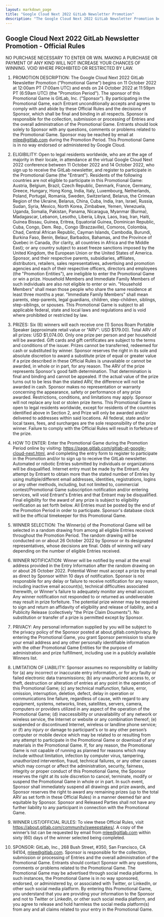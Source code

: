 ```yaml
---
layout: markdown_page
title: "Google Cloud Next 2022 GitLab Newsletter Promotion"
description: "The Google Cloud Next 2022 GitLab Newsletter Promotion begins on 11 October 2022 at 7:00am UTC and ends on 24 October 2022 at6:59am UTC."
---
```

## Google Cloud Next 2022 GitLab Newsletter Promotion - Official Rules

NO PURCHASE NECESSARY TO ENTER OR WIN. MAKING A PURCHASE OR PAYMENT OF ANY KIND WILL NOT INCREASE YOUR CHANCES OF WINNING. VOID WHERE PROHIBITED OR RESTRICTED BY LAW. 

1. PROMOTION DESCRIPTION: The Google Cloud Next 2022 GitLab Newsletter Promotion ("Promotional Game") begins on 11 October 2022 at 12:00am PT (7:00am UTC) and ends on 24 October 2022 at 11:59pm PT (6:59am UTC) (the "Promotion Period"). The sponsor of this Promotional Game is GitLab, Inc. ("Sponsor"). By participating in the Promotional Game, each Entrant unconditionally accepts and agrees to comply with and abide by these Official Rules and the decisions of Sponsor, which shall be final and binding in all respects. Sponsor is responsible for the collection, submission or processing of Entries and the overall administration of the Promotional Game. Entrants should look solely to Sponsor with any questions, comments or problems related to the Promotional Game. Sponsor may be reached by email at mlee@gitlab.com during the Promotion Period. This Promotional Game is in no way endorsed or administered by Google Cloud. 

2. ELIGIBILITY: Open to legal residents worldwide, who are at the age of majority in their locale, in attendance at the virtual Google Cloud Next 2022 conference between 11 October 2022 and 14 October 2022, who sign up to receive the GitLab newsletter, and register to participate in the Promotional Game (the "Entrant"). Residents of the following countries are not eligible to participate in this Promotional Game: Austria, Belgium, Brazil, Czech Republic, Denmark, France, Germany, Greece, Hungary, Hong Kong, India, Italy, Luxembourg, Netherlands, Poland, Portugal, Romania, Sweden, Switzerland, Belarus, the Crimean Region of the Ukraine, Belarus, China, Cuba, India, Iran, Israel, Russia, Sudan, Syria, Mexico, North Korea, Zimbabwe, Yemen, Venezuela, Uganda, Somalia, Pakistan, Panama, Nicaragua, Myanmar (Burma), Madagascar, Lebanon, Lesotho, Liberia, Libya, Laos, Iraq, Iran, Haiti, Guinea Bissau, Guinea, Eritrea, Equatorial Guinea, Dominican Republic, Cuba, Congo, Dem. Rep., Congo (Brazzaville), Comoros, Colombia, Chad, Central African Republic, Cayman Islands, Cambodia, Burundi, Burkina Faso, Benin, Belaur, Barbados, Bahamas, and the Province of Quebec in Canada, (for clarity, all countries in Africa and the Middle East); or any country subject to asset freeze sanctions imposed by the United Kingdom, the European Union or the United States of America. Sponsor, and their respective parents, subsidiaries, affiliates, distributors, retailers, sales representatives, advertising and promotion agencies and each of their respective officers, directors and employees (the "Promotion Entities"), are ineligible to enter the Promotional Game or win a prize. Household Members and Immediate Family Members of such individuals are also not eligible to enter or win. "Household Members" shall mean those people who share the same residence at least three months a year. "Immediate Family Members" shall mean parents, step-parents, legal guardians, children, step-children, siblings, step-siblings, or spouses. This Promotional Game is subject to all applicable federal, state and local laws and regulations and is void where prohibited or restricted by law. 

3. PRIZES: Six (6) winners will each receive one (1) Sonos Roam Portable Speaker (approximate retail value or "ARV": USD $179.00). Total ARV of all prizes: USD $1,074.00. Only one prize per person and per household will be awarded. Gift cards and gift certificates are subject to the terms and conditions of the issuer. Prizes cannot be transferred, redeemed for cash or substituted by winner. Sponsor reserves the right in its sole and absolute discretion to award a substitute prize of equal or greater value if a prize described in these Official Rules is unavailable or cannot be awarded, in whole or in part, for any reason. The ARV of the prize represents Sponsor's good faith determination. That determination is final and binding and cannot be appealed. If the actual value of the prize turns out to be less than the stated ARV, the difference will not be awarded in cash. Sponsor makes no representation or warranty concerning the appearance, safety or performance of any prize awarded. Restrictions, conditions, and limitations may apply. Sponsor will not replace any lost or stolen prize items. This Promotional Game is open to legal residents worldwide, except for residents of the countries identified above in Section 2, and Prize will only be awarded and/or delivered to addresses within said locations. All federal, state and/or local taxes, fees, and surcharges are the sole responsibility of the prize winner. Failure to comply with the Official Rules will result in forfeiture of the prize. 

4. HOW TO ENTER: Enter the Promotional Game during the Promotion Period online by visiting: https://page.gitlab.com/gitlab-at-google-cloud-next.html, and completing the entry form to register to participate in the Promotion and/or to sign up to receive the GitLab newsletter. Automated or robotic Entries submitted by individuals or organizations will be disqualified. Internet entry must be made by the Entrant. Any attempt by Entrant to obtain more than the stated number of Entries by using multiple/different email addresses, identities, registrations, logins or any other methods, including, but not limited to, commercial contest/Promotional Game subscription notification and/or entering services, will void Entrant's Entries and that Entrant may be disqualified. Final eligibility for the award of any prize is subject to eligibility verification as set forth below. All Entries must be posted by the end of the Promotion Period in order to participate. Sponsor's database clock will be the official timekeeper for this Promotional Game. 

5. WINNER SELECTION: The Winner(s) of the Promotional Game will be selected in a random drawing from among all eligible Entries received throughout the Promotion Period. The random drawing will be conducted on or about 26 October 2022 by Sponsor or its designated representatives, whose decisions are final. Odds of winning will vary depending on the number of eligible Entries received.

6. WINNER NOTIFICATION: Winner will be notified by email at the email address provided in the Entry Information after the random drawing on or about 26 October 2022. Potential Winer must accept a prize by email as direct by Sponsor within 10 days of notification. Sponsor is not responsbile for any delay or failure to receive notification for any reason, including inactive email account(s), technical difficulties associated therewith, or Winner's failure to adequately monitor any email account. Any winner notification not responded to or returned as undeliverable may result in prize forfeiture. The potential prize winner may be required to sign and return an affidavity of eligibility and release of liability, and a Publicity Release (collectively "the Prize Claim Douments"). No substitution or transfer of a prize is permitted except by Sponsor.

7. PRIVACY: Any personal information supplied by you will be subject to the privacy policy of the Sponsor posted at about.gitlab.com/privacy. By entering the Promotional Game, you grant Sponsor permission to share your email address and any other personally identifiable information with the other Promotional Game Entities for the purpose of administration and prize fulfillment, including use in a publicly available Winners list.

8. LIMITATION OF LIABILITY: Sponsor assumes no responsibility or liability for (a) any incorrect or inaccurate entry information, or for any faulty or failed electronic data transmissions; (b) any unauthorized access to, or theft, destruction or alteration of entries at any point in the operation of this Promotional Game; (c) any technical malfunction, failure, error, omission, interruption, deletion, defect, delay in operation or communications line failure, regardless of cause, with regard to any equipment, systems, networks, lines, satellites, servers, camera, computers or providers utilized in any aspect of the operation of the Promotional Game; (d) inaccessibility or unavailability of any network or wireless service, the Internet or website or any combination thereof; (e) suspended or discontinued Internet, wireless or landline phone service; or (f) any injury or damage to participant's or to any other person’s computer or mobile device which may be related to or resulting from any attempt to participate in the Promotional Game or download of any materials in the Promotional Game. If, for any reason, the Promotional Game is not capable of running as planned for reasons which may include without limitation, infection by computer virus, tampering, unauthorized intervention, fraud, technical failures, or any other causes which may corrupt or affect the administration, security, fairness, integrity or proper conduct of this Promotional Game, the Sponsor reserves the right at its sole discretion to cancel, terminate, modify or suspend the Promotional Game in whole or in part. In such event, Sponsor shall immediately suspend all drawings and prize awards, and Sponsor reserves the right to award any remaining prizes (up to the total ARV as set forth in these Official Rules) in a manner deemed fair and equitable by Sponsor. Sponsor and Released Parties shall not have any further liability to any participant in connection with the Promotional Game.

9. WINNER LIST/OFFICIAL RULES: To view these Official Rules, visit https://about.gitlab.com/community/sweepstakes/. A copy of the winner’s list can be requested by email from mlee@gitlab.com within sixty (60) days of the winner selected being completed. 

0. SPONSOR: GitLab, Inc., 268 Bush Street, #350, San Francisco, CA 94104, mlee@gitlab.com. Sponsor is responsible for the collection, submission or processing of Entries and the overall administration of the Promotional Game. Entrants should contact Sponsor with any questions, comments or problems related to the Promotional Game. The Promotional Game may be advertised through social media platforms. In such instances, the Promotional Game is in no way sponsored, endorsed, or administered by, or associated with Twitter, or LinkedIn, or other such social media platform. By entering this Promotional Game, you understand that you are providing your information to the Sponsor and not to Twitter or LinkedIn, or other such social media platform, and you agree to release and hold harmless the social media platform(s) from any and all claims related to your entry in the Promotional Game.
